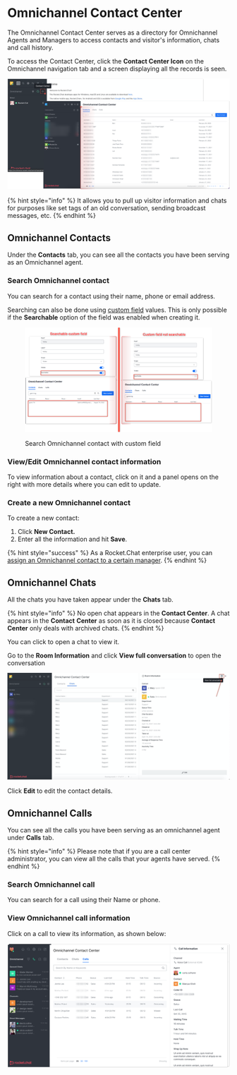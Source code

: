 # Omnichannel Contact Center

The Omnichannel Contact Center serves as a directory for Omnichannel Agents and Managers to access contacts and visitor's information, chats and call history.

To access the Contact Center, click the **Contact Center Icon** on the Omnichannel navigation tab and a screen displaying all the records is seen.

![Omnichannel contact center](<../../../.gitbook/assets/Omnichannel contact center>)

{% hint style="info" %}
It allows you to pull up visitor information and chats for purposes like set tags of an old conversation, sending broadcast messages, etc.
{% endhint %}

## Omnichannel Contacts

Under the **Contacts** tab, you can see all the contacts you have been serving as an Omnichannel agent.

### Search Omnichannel contact

You can search for a contact using their name, phone or email address.

Searching can also be done using [custom field](../../administration/admin-panel/settings/account-settings/custom-fields.md) values. This is only possible if the **Searchable** option of the field was enabled when creating it.

<figure><img src="../../../.gitbook/assets/Search Omnichannel contact with custom field.png" alt=""><figcaption><p>Search Omnichannel contact with custom field</p></figcaption></figure>

### View/Edit Omnichannel contact information

To view information about a contact, click on it and a panel opens on the right with more details where you can edit to update.

### Create a new Omnichannel contact

To create a new contact:

1. Click **New Contact.**
2. Enter all the information and hit **Save**.

{% hint style="success" %}
As a Rocket.Chat enterprise user, you can [assign an Omnichannel contact to a certain manager](omnichannel-contact-center/omnichannel-contact-manager.md).&#x20;
{% endhint %}

## Omnichannel Chats

All the chats you have taken appear under the **Chats** tab.

{% hint style="info" %}
No open chat appears in the **Contact Center**. A chat appears in the **Contact** **Center** as soon as it is closed because **Contact Center** only deals with archived chats.
{% endhint %}

You can click to open a chat to view it.

Go to the **Room Information** and click **View full conversation** to open the conversation

![](<../../../.gitbook/assets/image (336).png>)

Click **Edit** to edit the contact details.

## Omnichannel Calls

You can see all the calls you have been serving as an omnichannel agent under **Calls** tab.

{% hint style="info" %}
Please note that if you are a call center administrator, you can view all the calls that your agents have served.
{% endhint %}

### Search Omnichannel call

You can search for a call using their Name or phone.

### View Omnichannel call information

Click on a call to view its information, as shown below:

![Omnichannel call details](<../../../.gitbook/assets/Omnichannel call details>)
